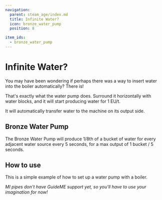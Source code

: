 ```yaml
---
navigation:
  parent: steam_age/index.md
  title: Infinite Water?
  icon: bronze_water_pump
  position: 8

item_ids:
  - bronze_water_pump
---
```


# Infinite Water?

You may have been wondering if perhaps there was a way to insert water into the boiler automatically? There is!

That's exactly what the water pump does. Surround it horizontally with water blocks, and it will start producing water for 1 EU/t.

It will automatically transfer water to the machine on its output side.

## Bronze Water Pump

<Recipe id="modern_industrialization:steam_age/bronze/water_pump_asbl" />

The Bronze Water Pump will produce 1/8th of a bucket of water for every adjacent water source every 5 seconds, for a max output of 1 bucket / 5 seconds.

## How to use

<GameScene zoom="4"  interactive={true}>
  <ImportStructure src="../assets/structures/examples/water_pump.snbt" />
</GameScene>

This is a simple example of how to set up a water pump with a boiler.

_MI pipes don't have GuideME support yet, so you'll have to use your imagination for now!_
